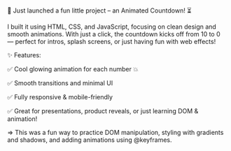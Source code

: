 🚀 Just launched a fun little project – an Animated Countdown! ⏳

I built it using HTML, CSS, and JavaScript, focusing on clean design and smooth animations. With just a click, the countdown kicks off from 10 to 0 — perfect for intros, splash screens, or just having fun with web effects!

✨ Features:

✅ Cool glowing animation for each number 💥

✅ Smooth transitions and minimal UI

✅ Fully responsive & mobile-friendly

✅ Great for presentations, product reveals, or just learning DOM & animation!

=> This was a fun way to practice DOM manipulation, styling with gradients and shadows, 
and adding animations using @keyframes.



